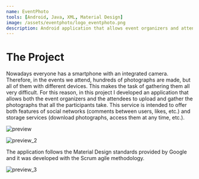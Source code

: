 ```yaml
---
name: EventPhoto
tools: [Android, Java, XML, Material Design]
image: /assets/eventphoto/logo_eventphoto.png
description: Android application that allows event organizers and attendees to upload and gather photographs taken by all participants.
---
```


# The Project

Nowadays everyone has a smartphone with an integrated camera.
Therefore, in the events we attend, hundreds of photographs are made, but all of them with different devices.
This makes the task of gathering them all very difficult.
For this reason, in this project I developed an application that allows both the
event organizers and the attendees to upload and gather the photographs that all the
participants take. This service is intended to offer both features of social
networks (comments between users, likes, etc.) and storage services (download
photographs, access them at any time, etc.).

![preview](/assets/eventphoto/preview_1.png)

![preview_2](/assets/eventphoto/preview_2.png)

The application follows the Material Design standards provided by Google and it was developed with the Scrum agile methodology.

![preview_3](/assets/eventphoto/preview_3.png)
